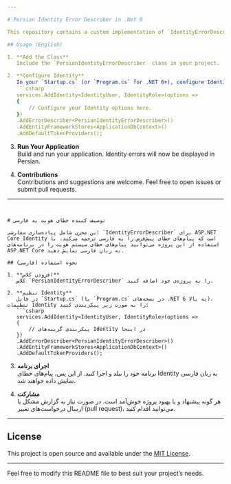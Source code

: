 ```yaml
---

# Persian Identity Error Describer in .Net 9

This repository contains a custom implementation of `IdentityErrorDescriber` for ASP.NET Core Identity that translates default error messages into Persian. This project can be integrated into your ASP.NET Core applications to provide Persian language error messages.

## Usage (English)

1. **Add the Class**  
   Include the `PersianIdentityErrorDescriber` class in your project.

2. **Configure Identity**  
   In your `Startup.cs` (or `Program.cs` for .NET 6+), configure Identity to use the Persian error describer by adding it to the Identity builder:
   ```csharp
   services.AddIdentity<IdentityUser, IdentityRole>(options =>
   {
       // Configure your Identity options here.
   })
   .AddErrorDescriber<PersianIdentityErrorDescriber>()
   .AddEntityFrameworkStores<ApplicationDbContext>()
   .AddDefaultTokenProviders();
   ```
   
3. **Run Your Application**  
   Build and run your application. Identity errors will now be displayed in Persian.

4. **Contributions**  
   Contributions and suggestions are welcome. Feel free to open issues or submit pull requests.

---
```


# توصیف کننده خطای هویت به فارسی

این مخزن شامل پیاده‌سازی سفارشی `IdentityErrorDescriber` برای ASP.NET Core Identity است که پیام‌های خطای پیش‌فرض را به فارسی ترجمه می‌کند. با استفاده از این پروژه می‌توانید پیام‌های خطای سیستم هویت را در برنامه‌های ASP.NET Core به زبان فارسی نمایش دهید.

## نحوه استفاده (فارسی)

1. **افزودن کلاس**  
   کلاس `PersianIdentityErrorDescriber` را به پروژه‌ی خود اضافه کنید.

2. **تنظیم Identity**  
   در فایل `Startup.cs` (یا `Program.cs` در نسخه‌های .NET 6 به بالا)، تنظیمات Identity را به صورت زیر پیکربندی کنید:
   ```csharp
   services.AddIdentity<IdentityUser, IdentityRole>(options =>
   {
       // پیکربندی گزینه‌های Identity در اینجا
   })
   .AddErrorDescriber<PersianIdentityErrorDescriber>()
   .AddEntityFrameworkStores<ApplicationDbContext>()
   .AddDefaultTokenProviders();
   ```
   
3. **اجرای برنامه**  
   برنامه خود را بیلد و اجرا کنید. از این پس، پیام‌های خطای Identity به زبان فارسی نمایش داده خواهند شد.

4. **مشارکت**  
   هر گونه پیشنهاد و یا بهبود پروژه خوش‌آمد است. در صورت نیاز به گزارش مشکل یا ارسال درخواست‌های تغییر (pull request)، می‌توانید اقدام کنید.

---

## License

This project is open source and available under the [MIT License](LICENSE).

---

Feel free to modify this README file to best suit your project’s needs.
